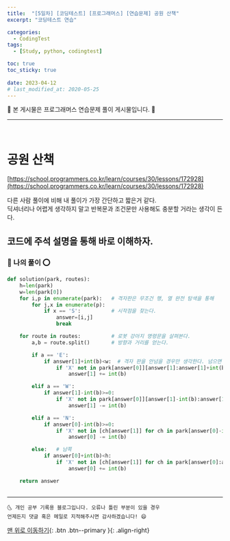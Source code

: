 ```yaml
---
title:  "[5일차] [코딩테스트] [프로그래머스] [연습문제] 공원 산책" 
excerpt: "코딩테스트 연습"

categories:
  - CodingTest
tags:
  - [Study, python, codingtest]

toc: true
toc_sticky: true
 
date: 2023-04-12
# last_modified_at: 2020-05-25
---
```


🎀 본 게시물은 프로그래머스 연습문제 풀이 게시물입니다. 🎀 

---
<br>

# 공원 산책

[https://school.programmers.co.kr/learn/courses/30/lessons/172928](https://school.programmers.co.kr/learn/courses/30/lessons/172928)


다른 사람 풀이에 비해 내 풀이가 가장 간단하고 짧은거 같다. <br>
딕셔너리나 어렵게 생각하지 말고 반복문과 조건문만 사용해도 충분할 거라는 생각이 든다.

코드에 주석 설명을 통해 바로 이해하자.
---

### 🚀 나의 풀이 ⭕

```python
def solution(park, routes):
    h=len(park)
    w=len(park[0])
    for i,p in enumerate(park):   # 격자판은 무조건 행, 열 완전 탐색을 통해 
        for j,x in enumerate(p):
            if x == 'S':          # 시작점을 찾는다. 
                answer=[i,j]
                break

    for route in routes:          # 로봇 강아지 명령문을 살펴본다.
        a,b = route.split()       # 방향과 거리를 얻는다. 

        if a == 'E':
            if answer[1]+int(b)<w:  # 격자 판을 안넘을 경우만 생각한다. 넘으면 명령을 무시하라고 설명에 써져있다. 
                if 'X' not in park[answer[0]][answer[1]:answer[1]+int(b)+1]:  # 로봇이 갈 거리에 장애물 'X'가 있는지 살펴보고 없으면 명령을 수행한다.
                    answer[1] += int(b)

        elif a == 'W':
            if answer[1]-int(b)>=0:
                if 'X' not in park[answer[0]][answer[1]-int(b):answer[1]+1]:
                    answer[1] -= int(b)

        elif a == 'N':
            if answer[0]-int(b)>=0:
                if 'X' not in [ch[answer[1]] for ch in park[answer[0]-int(b):answer[0]+1]]:
                    answer[0] -= int(b)

        else:   # 남쪽 
            if answer[0]+int(b)<h:
                if 'X' not in [ch[answer[1]] for ch in park[answer[0]:answer[0]+int(b)+1]]:
                    answer[0] += int(b)

    return answer
        

```


***
    🌜 개인 공부 기록용 블로그입니다. 오류나 틀린 부분이 있을 경우 
    언제든지 댓글 혹은 메일로 지적해주시면 감사하겠습니다! 😄

[맨 위로 이동하기](#){: .btn .btn--primary }{: .align-right}
